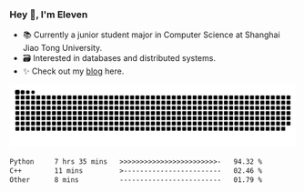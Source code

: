### Hey 👋, I'm Eleven

- 📚 Currently a junior student major in Computer Science at Shanghai Jiao Tong University.
- 🗃️ Interested in databases and distributed systems.
- ✨ Check out my [blog](https://blog.eleven.wiki) here.

![github contribution grid snake animation](https://raw.githubusercontent.com/El-even-11/El-even-11/output/github-contribution-grid-snake.svg)

<!--START_SECTION:waka-->

```text
Python     7 hrs 35 mins   >>>>>>>>>>>>>>>>>>>>>>>>-   94.32 %
C++        11 mins         >------------------------   02.46 %
Other      8 mins          -------------------------   01.79 %
```

<!--END_SECTION:waka-->
